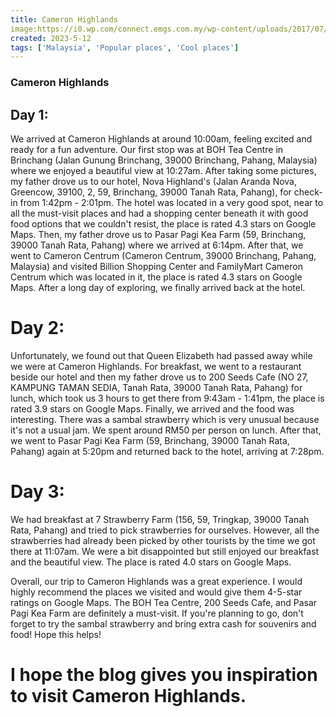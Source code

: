 ```yaml
---
title: Cameron Highlands 
image:https://i0.wp.com/connect.emgs.com.my/wp-content/uploads/2017/07/20150819-cameron-highlands-11.jpg?fit=1200%2C800&ssl=1
created: 2023-5-12
tags: ['Malaysia', 'Popular places', 'Cool places']
---
```


### Cameron Highlands 

## Day 1:
We arrived at Cameron Highlands at around 10:00am, feeling excited and ready for a fun adventure. Our first stop was at BOH Tea Centre in Brinchang (Jalan Gunung Brinchang, 39000 Brinchang, Pahang, Malaysia) where we enjoyed a beautiful view at 10:27am. After taking some pictures, my father drove us to our hotel, Nova Highland's (Jalan Aranda Nova, Greencow, 39100, 2, 59, Brinchang, 39000 Tanah Rata, Pahang), for check-in from 1:42pm - 2:01pm. The hotel was located in a very good spot, near to all the must-visit places and had a shopping center beneath it with good food options that we couldn't resist, the place is rated 4.3 stars on Google Maps. Then, my father drove us to Pasar Pagi Kea Farm (59, Brinchang, 39000 Tanah Rata, Pahang) where we arrived at 6:14pm. After that, we went to Cameron Centrum (Cameron Centrum, 39000 Brinchang, Pahang, Malaysia) and visited Billion Shopping Center and FamilyMart Cameron Centrum which was located in it, the place is rated 4.3 stars on Google Maps. After a long day of exploring, we finally arrived back at the hotel.

# Day 2:
Unfortunately, we found out that Queen Elizabeth had passed away while we were at Cameron Highlands. For breakfast, we went to a restaurant beside our hotel and then my father drove us to 200 Seeds Cafe (NO 27, KAMPUNG TAMAN SEDIA, Tanah Rata, 39000 Tanah Rata, Pahang) for lunch, which took us 3 hours to get there from 9:43am - 1:41pm, the place is rated 3.9 stars on Google Maps. Finally, we arrived and the food was interesting. There was a sambal strawberry which is very unusual because it's not a usual jam. We spent around RM50 per person on lunch. After that, we went to Pasar Pagi Kea Farm (59, Brinchang, 39000 Tanah Rata, Pahang) again at 5:20pm and returned back to the hotel, arriving at 7:28pm.

# Day 3:
We had breakfast at 7 Strawberry Farm (156, 59, Tringkap, 39000 Tanah Rata, Pahang) and tried to pick strawberries for ourselves. However, all the strawberries had already been picked by other tourists by the time we got there at 11:07am. We were a bit disappointed but still enjoyed our breakfast and the beautiful view. The place is rated 4.0 stars on Google Maps.

Overall, our trip to Cameron Highlands was a great experience. I would highly recommend the places we visited and would give them 4-5-star ratings on Google Maps. The BOH Tea Centre, 200 Seeds Cafe, and Pasar Pagi Kea Farm are definitely a must-visit. If you're planning to go, don't forget to try the sambal strawberry and bring extra cash for souvenirs and food! Hope this helps!

# I hope the blog gives you inspiration to visit Cameron Highlands.